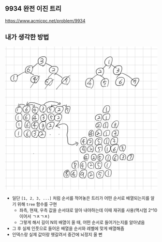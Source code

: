 ## 9934 완전 이진 트리

<https://www.acmicpc.net/problem/9934>

## 내가 생각한 방법

![이미지](./img.png)

- 일단 `[1, 2, 3, ...]` 처럼 순서를 적어놓은 트리가 어떤 순서로 배열되는지를 알기 위해 `tree` 함수를 구현
  - 좌측, 현재, 우측 값을 순서대로 알아 내야하는데 이때 재귀를 사용(맥시멈 2^10이어서 ㄱㅊㄱㅊ)
  - 그렇게 해서 길이 N의 배열이 올 때, 어떤 순서로 들어가는지를 알아냈음
- 그 후 실제 인풋으로 들어온 배열을 순서와 레벨에 맞게 배열해줌
- 인덱스랑 실제 값이랑 헷갈려서 중간에 뇌정지 올 뻔
